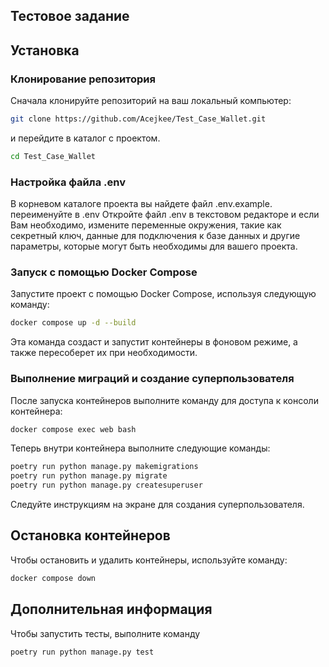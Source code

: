 ## Тестовое задание

## Установка

### Клонирование репозитория

Сначала клонируйте репозиторий на ваш локальный компьютер:

```bash
git clone https://github.com/Acejkee/Test_Case_Wallet.git
```
и перейдите в каталог с проектом.

```bash
cd Test_Case_Wallet
```

### Настройка файла .env

В корневом каталоге проекта вы найдете файл .env.example. переименуйте в .env
Откройте файл .env в текстовом редакторе и если Вам необходимо,
измените переменные окружения, такие как секретный ключ, данные для подключения к базе данных 
и другие параметры, которые могут быть необходимы для вашего проекта.



### Запуск с помощью Docker Compose

Запустите проект с помощью Docker Compose, используя следующую команду:

```bash
docker compose up -d --build
```

Эта команда создаст и запустит контейнеры в фоновом режиме, а также пересоберет их при необходимости.

### Выполнение миграций и создание суперпользователя

После запуска контейнеров выполните команду для доступа к консоли контейнера:

```bash
docker compose exec web bash
```

Теперь внутри контейнера выполните следующие команды:

```bash
poetry run python manage.py makemigrations
poetry run python manage.py migrate
poetry run python manage.py createsuperuser
```

Следуйте инструкциям на экране для создания суперпользователя.

## Остановка контейнеров

Чтобы остановить и удалить контейнеры, используйте команду:

```bash
docker compose down
```

## Дополнительная информация

Чтобы запустить тесты, выполните команду

```bash
poetry run python manage.py test
```
